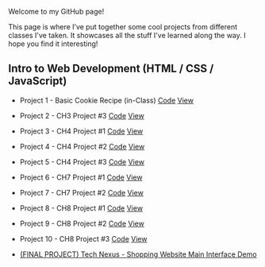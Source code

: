 Welcome to my GitHub page!

This page is where I’ve put together some cool projects from different classes I've taken. It showcases all the stuff I've learned along the way. I hope you find it interesting!

## Intro to Web Development (HTML / CSS / JavaScript)
* Project 1 - Basic Cookie Recipe (in-Class) [Code](https://github.com/estebanramirezm/estebanramirezm.github.io/tree/main/IntroToWebDev/classProjects/Cookie%20Website%20(in-Class)) [View](https://estebanramirezm.github.io/IntroToWebDev/classProjects/Cookie%20Website%20(in-Class)/cookies.html)
* Project 2 - CH3 Project #3 [Code](https://github.com/estebanramirezm/estebanramirezm.github.io/tree/main/IntroToWebDev/chapter3/project3) [View](https://estebanramirezm.github.io/IntroToWebDev/chapter3/project3/default.html)
* Project 3 - CH4 Project #1 [Code](https://github.com/estebanramirezm/estebanramirezm.github.io/tree/main/IntroToWebDev/chapter04/project1) [View](https://estebanramirezm.github.io/IntroToWebDev/chapter04/project1/ch04-proj01.html)
* Project 4 - CH4 Project #2 [Code](https://github.com/estebanramirezm/estebanramirezm.github.io/tree/main/IntroToWebDev/chapter04/project2) [View](https://estebanramirezm.github.io/IntroToWebDev/chapter04/project2/ch04-proj02.html)
* Project 5 - CH4 Project #3 [Code](https://github.com/estebanramirezm/estebanramirezm.github.io/tree/main/IntroToWebDev/chapter04/project3) [View](https://estebanramirezm.github.io/IntroToWebDev/chapter04/project3/ch04-proj3.html)
* Project 6 - CH7 Project #1 [Code](https://github.com/estebanramirezm/estebanramirezm.github.io/tree/main/IntroToWebDev/chapter07/project01) [View](https://estebanramirezm.github.io/IntroToWebDev/chapter07/project01/main.html)
* Project 7 - CH7 Project #2 [Code](https://github.com/estebanramirezm/estebanramirezm.github.io/tree/main/IntroToWebDev/chapter07/project02) [View](https://estebanramirezm.github.io/IntroToWebDev/chapter07/project02/main.html)
* Project 8 - CH8 Project #1 [Code](https://github.com/estebanramirezm/estebanramirezm.github.io/tree/main/IntroToWebDev/chapter08/project1) [View](https://estebanramirezm.github.io/IntroToWebDev/chapter08/project1/ch08-proj01.html)
* Project 9 - CH8 Project #2 [Code](https://github.com/estebanramirezm/estebanramirezm.github.io/tree/main/IntroToWebDev/chapter08/project2) [View](https://estebanramirezm.github.io/IntroToWebDev/chapter08/project2/ch08-proj02.html)
* Project 10 - CH8 Project #3 [Code](https://github.com/estebanramirezm/estebanramirezm.github.io/tree/main/IntroToWebDev/chapter08/Project03) [View](https://estebanramirezm.github.io/IntroToWebDev/chapter08/Project03/ch08-proj3.html)

* [(FINAL PROJECT) Tech Nexus - Shopping Website Main Interface Demo](https://technexusshop.netlify.app/home.html)
